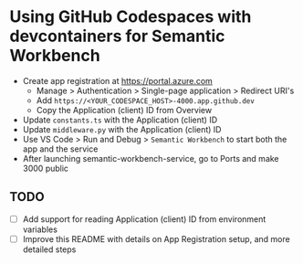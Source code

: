 # Using GitHub Codespaces with devcontainers for Semantic Workbench

- Create app registration at https://portal.azure.com
  - Manage > Authentication > Single-page application > Redirect URI's
  - Add `https://<YOUR_CODESPACE_HOST>-4000.app.github.dev`
  - Copy the Application (client) ID from Overview
- Update `constants.ts` with the Application (client) ID
- Update `middleware.py` with the Application (client) ID
- Use VS Code > Run and Debug > `Semantic Workbench` to start both the app and the service
- After launching semantic-workbench-service, go to Ports and make 3000 public

## TODO

- [ ] Add support for reading Application (client) ID from environment variables
- [ ] Improve this README with details on App Registration setup, and more detailed steps
